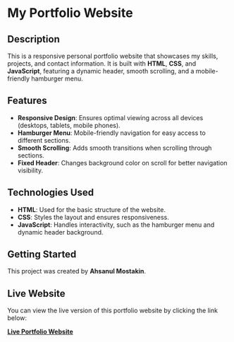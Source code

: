 # My Portfolio Website

## Description

This is a responsive personal portfolio website that showcases my skills, projects, and contact information. It is built with **HTML**, **CSS**, and **JavaScript**, featuring a dynamic header, smooth scrolling, and a mobile-friendly hamburger menu.

## Features

- **Responsive Design**: Ensures optimal viewing across all devices (desktops, tablets, mobile phones).
- **Hamburger Menu**: Mobile-friendly navigation for easy access to different sections.
- **Smooth Scrolling**: Adds smooth transitions when scrolling through sections.
- **Fixed Header**: Changes background color on scroll for better navigation visibility.

## Technologies Used

- **HTML**: Used for the basic structure of the website.
- **CSS**: Styles the layout and ensures responsiveness.
- **JavaScript**: Handles interactivity, such as the hamburger menu and dynamic header background.

## Getting Started

This project was created by **Ahsanul Mostakin**.

## Live Website

You can view the live version of this portfolio website by clicking the link below:

[**Live Portfolio Website**](https://ahsanul-mostakin.github.io/Portfolio-Website-2025/)

